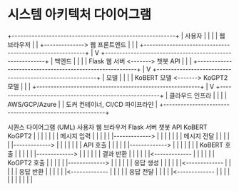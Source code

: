# 시스템 아키텍처 다이어그램

+---------------------------------------------------------+
| 사용자 |
| |
| 웹 브라우저 |
| +--------------> 웹 프론트엔드 |
| |
+---------------------------------------------------------+
|
V
+---------------------------------------------------------+
| 백엔드 |
| |
| Flask 웹 서버 <-------> 챗봇 API |
| |
+---------------------------------------------------------+
|
V
+---------------------------------------------------------+
| 모델 |
| |
| KoBERT 모델 <-------> KoGPT2 모델 |
| |
+---------------------------------------------------------+
|
V
+---------------------------------------------------------+
| 클라우드 인프라 |
| |
| AWS/GCP/Azure |
| 도커 컨테이너, CI/CD 파이프라인 |
+---------------------------------------------------------+

시퀀스 다이어그램 (UML)
사용자 웹 브라우저 Flask 서버 챗봇 API KoBERT KoGPT2
| | | | | |
| 메시지 입력 | | | | |
|-------------> | | | | |
| | 메시지 전달 | | | |
| |-------------> | | | |
| | | API 호출 | | |
| | |-------------> | | |
| | | | KoBERT 호출 | |
| | | |-------------> | |
| | | | 결과 반환 | |
| | | |<------------- | |
| | | | KoGPT2 호출 | |
| | | |-------------> | |
| | | | 응답 생성 | |
| | | |<------------- | |
| | | 응답 반환 | | |
| | |<------------- | | |
| | 응답 전달 | | | |
|<------------- | | | | |
| | | | | |
